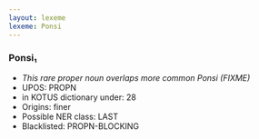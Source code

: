 ```yaml
---
layout: lexeme
lexeme: Ponsi
---
```


###  Ponsi₁

* _This rare proper noun overlaps more common *Ponsi* (FIXME)_
* UPOS:  PROPN
* in KOTUS dictionary under:  28
* Origins: finer 
* Possible NER class:  LAST
* Blacklisted:  PROPN-BLOCKING

